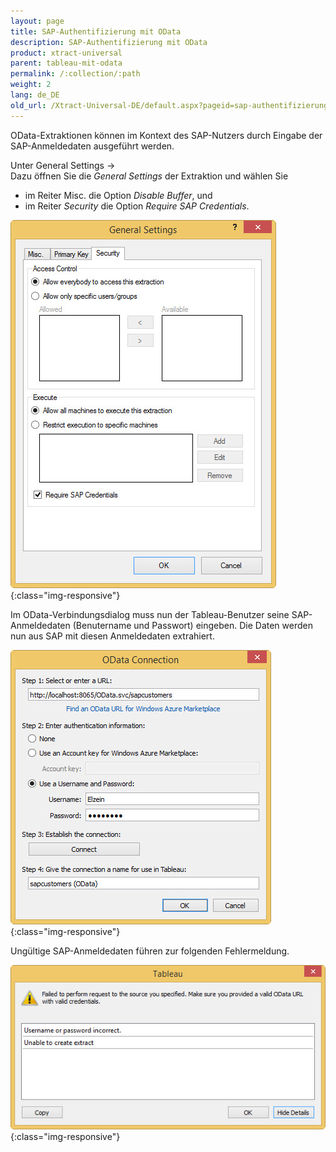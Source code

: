 ```yaml
---
layout: page
title: SAP-Authentifizierung mit OData
description: SAP-Authentifizierung mit OData
product: xtract-universal
parent: tableau-mit-odata
permalink: /:collection/:path
weight: 2
lang: de_DE
old_url: /Xtract-Universal-DE/default.aspx?pageid=sap-authentifizierung-mit-odata
---
```


OData-Extraktionen können im Kontext des SAP-Nutzers durch Eingabe der SAP-Anmeldedaten ausgeführt werden. 

Unter General Settings -> <br>
Dazu öffnen Sie die *General Settings* der Extraktion und wählen Sie 
- im Reiter Misc. die Option *Disable Buffer*, und
- im Reiter *Security* die Option *Require SAP Credentials*. 

![Require-SAP-Credentials](/img/content/Require-SAP-Credentials.jpg){:class="img-responsive"}

Im OData-Verbindungsdialog muss nun der Tableau-Benutzer seine SAP-Anmeldedaten (Benutername und Passwort) eingeben. Die Daten werden nun aus SAP mit diesen Anmeldedaten extrahiert. 

![Tableau-Odata-Credentials](/img/content/Tableau-Odata-Credentials.jpg){:class="img-responsive"}

Ungültige SAP-Anmeldedaten führen zur folgenden Fehlermeldung. 

![Tableau-SAP-Credentials-Error](/img/content/Tableau-SAP-Credentials-Error.jpg){:class="img-responsive"}
